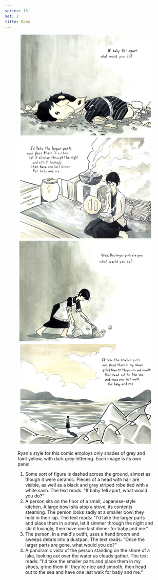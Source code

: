 ```yaml
---
series: 13
set: 2
title: Baby
---
```


<figure>

![](../../../../assets/verse-and-stuff/part-2/baby1.png)
![](../../../../assets/verse-and-stuff/part-2/baby2.png)
![](../../../../assets/verse-and-stuff/part-2/baby3.png)
![](../../../../assets/verse-and-stuff/part-2/baby4.png)

<figcaption>
Ryan's style for this comic employs only shades of grey and faint yellow, with dark grey lettering. Each image is its own panel.

1. Some sort of figure is dashed across the ground, almost as though it were ceramic. Pieces of a head with hair are visible, as well as a black and grey striped robe tied with a white sash. The text reads: "If baby fell apart, what would you do?"
2. A person sits on the floor of a small, Japanese-style kitchen. A large bowl sits atop a stove, its contents steaming. The person looks sadly at a smaller bowl they hold in their lap. The text reads: "I'd take the larger parts and place them in a stew, let it simmer through the night and stir it lovingly, then have one last dinner for baby and me."
3. The person, in a maid's outfit, uses a hand broom and sweeps debris into a dustpan. The text reads: "Once the larger parts are gone, what would you do?"
4. A panoramic vista of the person standing on the shore of a lake, looking out over the water as clouds gather. The text reads: "I'd take the smaller parts and place them in my shoes, grind them til' they're nice and smooth, then head out to the sea and have one last walk for baby and me."
</figcaption>
</figure>
